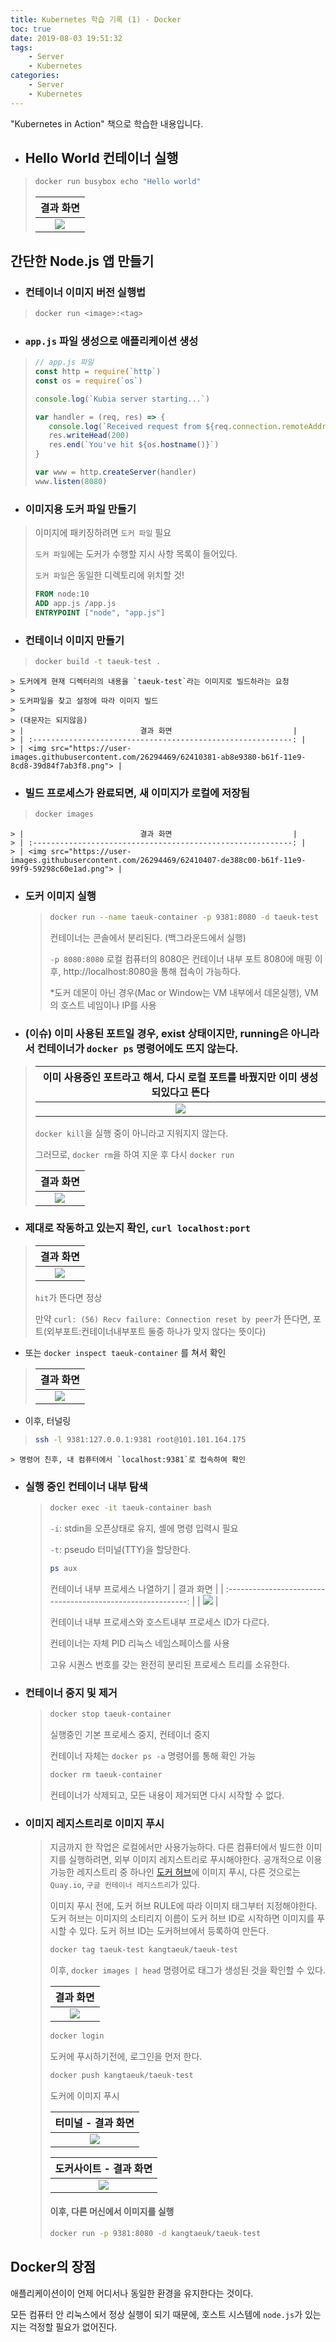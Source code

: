 ```yaml
---
title: Kubernetes 학습 기록 (1) - Docker
toc: true
date: 2019-08-03 19:51:32
tags:
    - Server
    - Kubernetes
categories:
    - Server
    - Kubernetes
---
```


"Kubernetes in Action" 책으로 학습한 내용입니다.

- ## Hello World 컨테이너 실행　
> ```bash
> docker run busybox echo "Hello world"
> ```
 > |                          결과 화면                           |
 > | :----------------------------------------------------------: |
 > | <img src="https://user-images.githubusercontent.com/26294469/62409937-8dbe3000-b619-11e9-88aa-1e77ea39dd68.png"> |



## 간단한 Node.js 앱 만들기

- ### 컨테이너 이미지 버전 실행법
> ```bash
> docker run <image>:<tag>
> ```



- ### `app.js` 파일 생성으로 애플리케이션 생성
>  ```js
> // app.js 파일
> const http = require(`http`)
> const os = require(`os`)
> 
> console.log(`Kubia server starting...`)
> 
> var handler = (req, res) => {
>     console.log(`Received request from ${req.connection.remoteAddress}`)
>     res.writeHead(200)
>     res.end(`You've hit ${os.hostname()}`)
> }
> 
> var www = http.createServer(handler)
> www.listen(8080)
>  ```



- ### 이미지용 도커 파일 만들기
> 이미지에 패키징하려면 `도커 파일` 필요
>
> `도커 파일`에는 도커가 수행할 지시 사항 목록이 들어있다.
>
> `도커 파일`은 동일한 디렉토리에 위치할 것!
>
> ```dockerfile
> FROM node:10
> ADD app.js /app.js
> ENTRYPOINT ["node", "app.js"]
> ```



- ### 컨테이너 이미지 만들기
> ```bash
> docker build -t taeuk-test .
> ```
    > 도커에게 현재 디렉터리의 내용을 `taeuk-test`라는 이미지로 빌드하라는 요청
    >
    > 도커파일을 찾고 설정에 따라 이미지 빌드
    >
    > (대문자는 되지않음)
    > |                          결과 화면                           |
    > | :----------------------------------------------------------: |
    > | <img src="https://user-images.githubusercontent.com/26294469/62410381-ab8e9380-b61f-11e9-8cd8-39d84f7ab3f8.png"> |



- ### 빌드 프로세스가 완료되면, 새 이미지가 로컬에 저장됨
> ```bash
> docker images
> ```
    > |                          결과 화면                           |
    > | :----------------------------------------------------------: |
    > | <img src="https://user-images.githubusercontent.com/26294469/62410407-de388c00-b61f-11e9-99f9-59298c60e1ad.png"> |



- ### 도커 이미지 실행
    > ```bash
    > docker run --name taeuk-container -p 9381:8080 -d taeuk-test
    > ```
    >
    > 컨테이너는 콘솔에서 분리된다. (백그라운드에서 실행)
    >
    > `-p 8080:8080` 로컬 컴퓨터의 8080은 컨테이너 내부 포트 8080에 매핑
    > 이후, http://localhost:8080을 통해 접속이 가능하다.
    >
    > *도커 데몬이 아닌 경우(Mac or Window는 VM 내부에서 데몬실행), VM의 호스트 네임이나 IP를 사용



- ### (이슈) 이미 사용된 포트일 경우, exist 상태이지만, running은 아니라서 컨테이너가 `docker ps` 명령어에도 뜨지 않는다.
> |  이미 사용중인 포트라고 해서, 다시 로컬 포트를 바꿨지만 이미 생성되있다고 뜬다  |
> | :----------------------------------------------------------: |
> | <img src="https://user-images.githubusercontent.com/26294469/62410660-a3d0ee00-b623-11e9-969b-502c682a2ea6.png"> |
>
>   `docker kill`을 실행 중이 아니라고 지워지지 않는다.
>
>   그러므로, `docker rm`을 하여 지운 후 다시 `docker run`
>
> |                          결과 화면                           |
> | :----------------------------------------------------------: |
> | <img src="https://user-images.githubusercontent.com/26294469/62410679-2063cc80-b624-11e9-81a9-d70e8df81cfd.png"> |



- ### 제대로 작동하고 있는지 확인, `curl localhost:port`
> |                          결과 화면                           |
> | :----------------------------------------------------------: |
> | <img src="https://user-images.githubusercontent.com/26294469/62410692-72a4ed80-b624-11e9-8a9e-ca913d689aeb.png"> |
>
> `hit`가 뜬다면 정상
>
> 만약 `curl: (56) Recv failure: Connection reset by peer`가 뜬다면,
> 포트(외부포트:컨테이너내부포트 둘중 하나가 맞지 않다는 뜻이다)

- 또는 `docker inspect taeuk-container` 를 쳐서 확인
>
> |                          결과 화면                           |
> | :----------------------------------------------------------: |
> | <img src="https://user-images.githubusercontent.com/26294469/62410711-f363e980-b624-11e9-8feb-71160aad3abb.png"> |
>

- 이후, 터널링
>
> ```bash
> ssh -l 9381:127.0.0.1:9381 root@101.101.164.175
> ```
    > 명령어 친후, 내 컴퓨터에서 `localhost:9381`로 접속하여 확인



- ### 실행 중인 컨테이너 내부 탐색
    > ```bash
    > docker exec -it taeuk-container bash
    > ```
    >
    > `-i`:  stdin을 오픈상태로 유지, 셸에 명령 입력시 필요
    >
    > `-t`: pseudo 터미널(TTY)을 할당한다.
    >
    > ```bash
    > ps aux
    > ```
    > 컨테이너 내부 프로세스 나열하기
    > |                          결과 화면                           |
    > | :----------------------------------------------------------: |
    > | <img src="https://user-images.githubusercontent.com/26294469/62412270-da663300-b63a-11e9-9dd5-3f6d448fabbe.png"> |
    >
    > 컨테이너 내부 프로세스와 호스트내부 프로세스 ID가 다르다.
    >
    > 컨테이너는 자체 PID 리눅스 네임스페이스를 사용
    >
    > 고유 시퀀스 번호를 갖는 완전히 분리된 프로세스 트리를 소유한다.

- ### 컨테이너 중지 및 제거
  > ```bash
  > docker stop taeuk-container
  > ```
  >
  > 실행중인 기본 프로세스 중지, 컨테이너 중지
  >
  > 컨테이너 자체는 `docker ps -a` 명령어를 통해 확인 가능
  >
  > ```bash
  > docker rm taeuk-container
  > ```
  >
  > 컨테이너가 삭제되고, 모든 내용이 제거되면 다시 시작할 수 없다.

- ### 이미지 레지스트리로 이미지 푸시
  > 지금까지 한 작업은 로컬에서만 사용가능하다. 다른 컴퓨터에서 빌드한 이미지를 실행하려면, 외부 이미지 레지스트리로 푸시해야한다. 공개적으로 이용가능한  레지스트리 중 하나인 [도커 허브](http://hub.docker.com)에 이미지 푸시, 다른 것으로는 `Quay.io`, `구글 컨테이너 레지스트리`가 있다.
  >
  > 이미지 푸시 전에, 도커 허브 RULE에 따라 이미지 태그부터 지정해야한다.
  > 도커 허브는 이미지의 소티리지 이름이 도커 허브 ID로 시작하면 이미지를 푸시할 수 있다.
  > 도커 허브 ID는 도커허브에서 등록하여 만든다.
  >
  > ```bash
  > docker tag taeuk-test kangtaeuk/taeuk-test
  > ```
  >
  > 이후, `docker images | head` 명령어로 태그가 생성된 것을 확인할 수 있다.
  >
  > |                          결과 화면                           |
  > | :----------------------------------------------------------: |
  > | <img src="https://user-images.githubusercontent.com/26294469/62412446-8f99ea80-b63d-11e9-97bf-c3412b203c7b.png"> |
  >
  > ```bash
  > docker login
  > ```
  >
  > 도커에 푸시하기전에, 로그인을 먼저 한다.
  >
  > ```bash
  > docker push kangtaeuk/taeuk-test
  > ```
  >
  > 도커에 이미지 푸시
  >
  > |                      터미널 - 결과 화면                      |
  > | :----------------------------------------------------------: |
  > | <img src="https://user-images.githubusercontent.com/26294469/62422249-4b185880-b6ea-11e9-8783-64df3b25e365.png"> |
  >
  > |                    도커사이트 - 결과 화면                    |
  > | :----------------------------------------------------------: |
  > | <img src="https://user-images.githubusercontent.com/26294469/62422260-66836380-b6ea-11e9-9013-5f12310c82a1.png"> |
  >
  > #### 이후, 다른 머신에서 이미지를 실행
  >
  > ```bash
  > docker run -p 9381:8080 -d kangtaeuk/taeuk-test
  > ```

## Docker의 장점

애플리케이션이이 언제 어디서나 동일한 환경을 유지한다는 것이다.

모든 컴퓨터 안 리눅스에서 정상 실행이 되기 때문에, 호스트 시스템에 `node.js`가 있는지는 걱정할 필요가 없어진다.